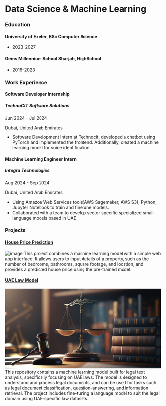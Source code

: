 # Data Science & Machine Learning

### Education
#### University of Exeter, BSc Computer Science
- 2023-2027

#### Gems Millennium School Sharjah, HighSchool
- 2016-2023

### Work Experience

#### Software Developer Internship
##### TechnoCIT Software Solutions
Jun 2024 - Jul 2024 


Dubai, United Arab Emirates
- Software Development Intern at Technocit, developed a chatbot using PyTorch and implemented the frontend. Additionally, created a machine learning model for voice identification.


#### Machine Learning Engineer Intern
##### Integra Technologies
Aug 2024 - Sep 2024 


Dubai, United Arab Emirates 
- Using Amazon Web Services tools(AWS Sagemaker, AWS S3), Python, Jupyter Notebook to train and finetune models.
- Collaborated with a team to develop sector specific specialized small language models based in UAE


### Projects
#### [House Price Prediction](https://github.com/guhan-tofu/House-price-prediction-2)
![image](https://github.com/user-attachments/assets/401459c3-9dd4-48e7-a3a5-417263e61691) 
This project combines a machine learning model with a simple web app interface. It allows users to input details of a property, such as the number of bedrooms, bathrooms, square footage, and location, and provides a predicted house price using the pre-trained model.

#### [UAE Law Model](https://github.com/guhan-tofu/UAE_law_model)
![image](https://raw.githubusercontent.com/guhan-tofu/portfolio/refs/heads/main/mba-after-law-llb.jpg)
This repository contains a machine learning model built for legal text analysis, specifically focusing on UAE laws. The model is designed to understand and process legal documents, and can be used for tasks such as legal document classification, question-answering, and information retrieval. The project includes fine-tuning a language model to suit the legal domain using UAE-specific law datasets.

